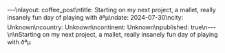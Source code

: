 ---\nlayout: coffee_post\ntitle: Starting on my next project, a mallet, really insanely fun day of playing with ðªµ\ndate: 2024-07-30\ncity: Unknown\ncountry: Unknown\ncontinent: Unknown\npublished: true\n---\n\nStarting on my next project, a mallet, really insanely fun day of playing with ðªµ